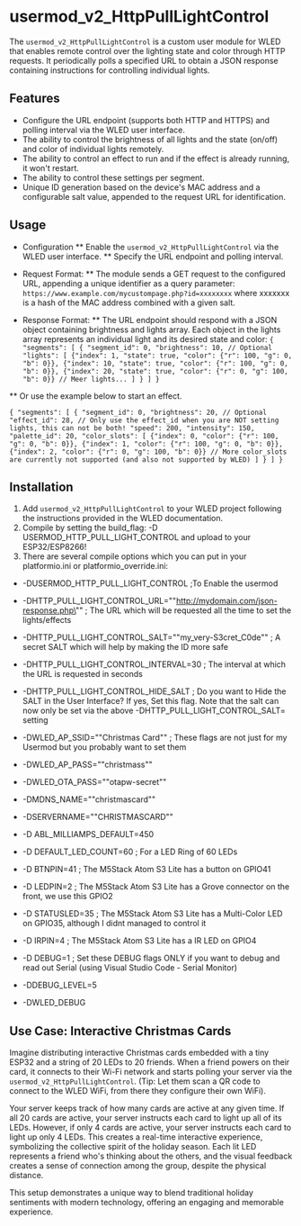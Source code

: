 # usermod_v2_HttpPullLightControl

The `usermod_v2_HttpPullLightControl` is a custom user module for WLED that enables remote control over the lighting state and color through HTTP requests. It periodically polls a specified URL to obtain a JSON response containing instructions for controlling individual lights.

## Features

* Configure the URL endpoint (supports both HTTP and HTTPS) and polling interval via the WLED user interface.
* The ability to control the brightness of all lights and the state (on/off) and color of individual lights remotely.
* The ability to control an effect to run and if the effect is already running, it won't restart.
* The ability to control these settings per segment.
* Unique ID generation based on the device's MAC address and a configurable salt value, appended to the request URL for identification.

## Usage

* Configuration
** Enable the `usermod_v2_HttpPullLightControl` via the WLED user interface.
** Specify the URL endpoint and polling interval.

* Request Format:
** The module sends a GET request to the configured URL, appending a unique identifier as a query parameter:
`https://www.example.com/mycustompage.php?id=xxxxxxxx`
where xxxxxxx is a hash of the MAC address combined with a given salt.

* Response Format:
** The URL endpoint should respond with a JSON object containing brightness and lights array. Each object in the lights array represents an individual light and its desired state and color:
`{
  "segments": [
    {
      "segment_id": 0,
      "brightness": 10, // Optional
      "lights": [
        {"index": 1, "state": true, "color": {"r": 100, "g": 0, "b": 0}},
        {"index": 10, "state": true, "color": {"r": 100, "g": 0, "b": 0}},
        {"index": 20, "state": true, "color": {"r": 0, "g": 100, "b": 0}}
        // Meer lights...
      ]
    }
  ]
}
`

** Or use the example below to start an effect.

`{
  "segments": [
    {
      "segment_id": 0,
      "brightness": 20, // Optional
      "effect_id": 28, // Only use the effect_id when you are NOT setting lights, this can not be both!
      "speed": 200,
      "intensity": 150,
      "palette_id": 20,
      "color_slots": [
        {"index": 0, "color": {"r": 100, "g": 0, "b": 0}},
        {"index": 1, "color": {"r": 100, "g": 0, "b": 0}},
        {"index": 2, "color": {"r": 0, "g": 100, "b": 0}}
        // More color_slots are currently not supported (and also not supported by WLED)
      ]
    }
  ]
}
`


## Installation

1. Add `usermod_v2_HttpPullLightControl` to your WLED project following the instructions provided in the WLED documentation.
2. Compile by setting the build_flag: -D USERMOD_HTTP_PULL_LIGHT_CONTROL and upload to your ESP32/ESP8266!
3. There are several compile options which you can put in your platformio.ini or platformio_override.ini:
- -DUSERMOD_HTTP_PULL_LIGHT_CONTROL   ;To Enable the usermod
- -DHTTP_PULL_LIGHT_CONTROL_URL="\"http://mydomain.com/json-response.php\""   ; The URL which will be requested all the time to set the lights/effects
-  -DHTTP_PULL_LIGHT_CONTROL_SALT="\"my_very-S3cret_C0de\""  ; A secret SALT which will help by making the ID more safe
-  -DHTTP_PULL_LIGHT_CONTROL_INTERVAL=30 ; The interval at which the URL is requested in seconds
-  -DHTTP_PULL_LIGHT_CONTROL_HIDE_SALT ; Do you want to Hide the SALT in the User Interface? If yes, Set this flag. Note that the salt can now only be set via the above -DHTTP_PULL_LIGHT_CONTROL_SALT= setting

-  -DWLED_AP_SSID="\"Christmas Card\"" ; These flags are not just for my Usermod but you probably want to set them
-  -DWLED_AP_PASS="\"christmass\""
-  -DWLED_OTA_PASS="\"otapw-secret\""
-  -DMDNS_NAME="\"christmascard\""
-  -DSERVERNAME="\"CHRISTMASCARD\""
-  -D ABL_MILLIAMPS_DEFAULT=450
-  -D DEFAULT_LED_COUNT=60 ; For a LED Ring of 60 LEDs
-  -D BTNPIN=41  ; The M5Stack Atom S3 Lite has a button on GPIO41
-  -D LEDPIN=2 ; The M5Stack Atom S3 Lite has a Grove connector on the front, we use this GPIO2
-  -D STATUSLED=35 ; The M5Stack Atom S3 Lite has a Multi-Color LED on GPIO35, although I didnt managed to control it
-  -D IRPIN=4  ; The M5Stack Atom S3 Lite has a IR LED on GPIO4

-  -D DEBUG=1  ; Set these DEBUG flags ONLY if you want to debug and read out Serial (using Visual Studio Code - Serial Monitor)
-  -DDEBUG_LEVEL=5
-  -DWLED_DEBUG

## Use Case: Interactive Christmas Cards

Imagine distributing interactive Christmas cards embedded with a tiny ESP32 and a string of 20 LEDs to 20 friends. When a friend powers on their card, it connects to their Wi-Fi network and starts polling your server via the `usermod_v2_HttpPullLightControl`. (Tip: Let them scan a QR code to connect to the WLED WiFi, from there they configure their own WiFi).

Your server keeps track of how many cards are active at any given time. If all 20 cards are active, your server instructs each card to light up all of its LEDs. However, if only 4 cards are active, your server instructs each card to light up only 4 LEDs. This creates a real-time interactive experience, symbolizing the collective spirit of the holiday season. Each lit LED represents a friend who's thinking about the others, and the visual feedback creates a sense of connection among the group, despite the physical distance.

This setup demonstrates a unique way to blend traditional holiday sentiments with modern technology, offering an engaging and memorable experience.